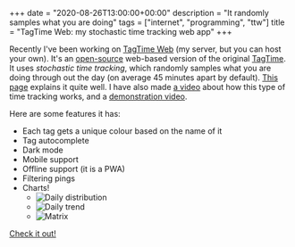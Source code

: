 +++
date = "2020-08-26T13:00:00+00:00"
description = "It randomly samples what you are doing"
tags = ["internet", "programming", "ttw"]
title = "TagTime Web: my stochastic time tracking web app"
+++

Recently I've been working on [TagTime Web](https://ttw.smitop.com) (my server, but you can host your own). It's an [open-source](https://github.com/smittyvb/ttw) web-based version of the original [TagTime](https://github.com/tagtime/TagTime). It uses _stochastic time tracking_, which randomly samples what you are doing through out the day (on average 45 minutes apart by default). [This page](http://messymatters.com/tagtime/) explains it quite well. I have also made [a video](https://www.youtube.com/watch?v=cJpE018QEkQ) about how this type of time tracking works, and a [demonstration video](https://www.youtube.com/watch?v=FwpF0fqh7uU).

Here are some features it has:
- Each tag gets a unique colour based on the name of it
- Tag autocomplete
- Dark mode
- Mobile support
- Offline support (it is a PWA)
- Filtering pings
- Charts!
    - ![Daily distribution](/ttw-dailydist.png)
    - ![Daily trend](/ttw-dailytrend.png)
    - ![Matrix](/ttw-matrix.png)

[Check it out!](https://ttw.smitop.com)
